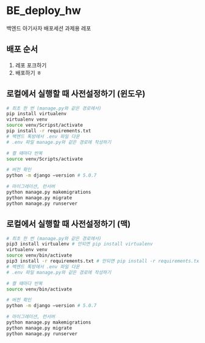 # BE_deploy_hw
백엔드 아기사자 배포세션 과제용 레포

## 배포 순서
1. 레포 포크하기
2. 배포하기 ㅎ

## 로컬에서 실행할 때 사전설정하기 (윈도우)
```bash
# 최초 한 번 (manage.py와 같은 경로에서)
pip install virtualenv
virtualenv venv
source venv/Scripst/activate
pip install -r requirements.txt
# 백엔드 톡방에서 .env 파일 다운
# .env 파일 manage.py와 같은 경로에 작성하기

# 켤 때마다 반복
source venv/Scripts/activate

# 버전 확인
python -m django —version # 5.0.7

# 마이그레이션, 런서버
python manage.py makemigrations
python manage.py migrate
python manage.py runserver
```

## 로컬에서 실행할 때 사전설정하기 (맥)
```zsh
# 최초 한 번 (manage.py와 같은 경로에서)
pip3 install virtualenv # 안되면 pip install virtualenv
virtualenv venv
source venv/bin/activate
pip3 install -r requirements.txt # 안되면 pip install -r requirements.txt
# 백엔드 톡방에서 .env 파일 다운
# .env 파일 manage.py와 같은 경로에 작성하기

# 켤 때마다 반복
source venv/bin/activate

# 버전 확인
python -m django —version # 5.0.7

# 마이그레이션, 런서버
python manage.py makemigrations
python manage.py migrate
python manage.py runserver
```
